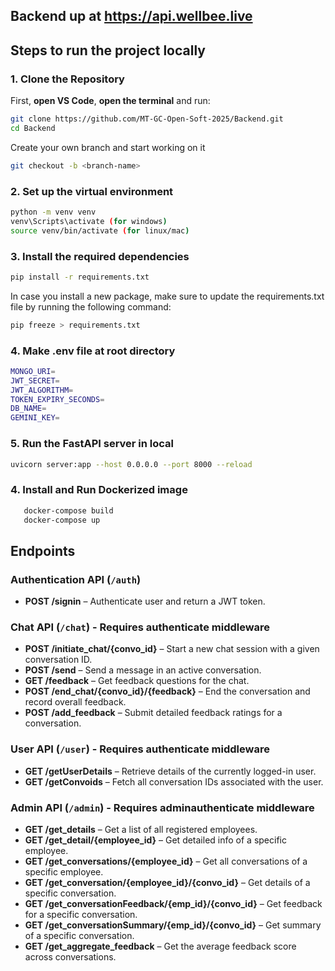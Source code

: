 ## Backend up at https://api.wellbee.live

## Steps to run the project locally


### 1. Clone the Repository
First, **open VS Code**, **open the terminal**  and run:
```bash
git clone https://github.com/MT-GC-Open-Soft-2025/Backend.git
cd Backend

```
Create your own branch and start working on it
```bash
git checkout -b <branch-name>
```

### 2. Set up the virtual environment
```bash
python -m venv venv
venv\Scripts\activate (for windows)
source venv/bin/activate (for linux/mac)
```
   

### 3. Install the required dependencies
```bash
pip install -r requirements.txt
```
In case you install a new package, make sure to update the requirements.txt file by running the following command:
```bash
pip freeze > requirements.txt
```

### 4. Make .env file at root directory
```bash
MONGO_URI=
JWT_SECRET= 
JWT_ALGORITHM= 
TOKEN_EXPIRY_SECONDS= 
DB_NAME= 
GEMINI_KEY= 
```

### 5. Run the FastAPI server in local
```bash
uvicorn server:app --host 0.0.0.0 --port 8000 --reload
```

### 4. Install and Run Dockerized image
```bash
   docker-compose build
   docker-compose up
```
 
## Endpoints
### Authentication API (`/auth`)
- **POST /signin** – Authenticate user and return a JWT token.

### Chat API (`/chat`) - Requires authenticate middleware
- **POST /initiate_chat/{convo_id}** – Start a new chat session with a given conversation ID.
- **POST /send** – Send a message in an active conversation.
- **GET /feedback** – Get feedback questions for the chat.
- **POST /end_chat/{convo_id}/{feedback}** – End the conversation and record overall feedback.
- **POST /add_feedback** – Submit detailed feedback ratings for a conversation.

### User API (`/user`) - Requires authenticate middleware
- **GET /getUserDetails** – Retrieve details of the currently logged-in user.
- **GET /getConvoids** – Fetch all conversation IDs associated with the user.

### Admin API (`/admin`) -  Requires adminauthenticate middleware
- **GET /get_details** – Get a list of all registered employees.
- **GET /get_detail/{employee_id}** – Get detailed info of a specific employee.
- **GET /get_conversations/{employee_id}** – Get all conversations of a specific employee.
- **GET /get_conversation/{employee_id}/{convo_id}** – Get details of a specific conversation.
- **GET /get_conversationFeedback/{emp_id}/{convo_id}** – Get feedback for a specific conversation.
- **GET /get_conversationSummary/{emp_id}/{convo_id}** – Get summary of a specific conversation.
- **GET /get_aggregate_feedback** – Get the average feedback score across conversations.

